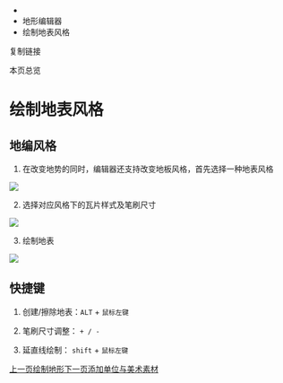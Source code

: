   * [](/)
  * 地形编辑器
  * 绘制地表风格

复制链接

本页总览

# 绘制地表风格

## 地编风格[​](/Manual/SceneEditor/绘制地表风格#地编风格 "地编风格��的直接链接")

  1. 在改变地势的同时，编辑器还支持改变地板风格，首先选择一种地表风格

![](/assets/images/地表风格-3eaae1a36bbc4e3568516881cef14405.png)

  2. 选择对应风格下的瓦片样式及笔刷尺寸

![](/assets/images/地表瓦片-587c88a64f47cff610c1b04737403ccc.png)

  3. 绘制地表

![](/assets/images/绘制地表-aada7702a4ef52e382640fe952363a00.png)

## 快捷键[​](/Manual/SceneEditor/绘制地表风格#快捷键 "快捷键的直接链接")

  1. 创建/擦除地表：`ALT` \+ `鼠标左键`

  2. 笔刷尺寸调整： `+ / -`

  3. 延直线绘制： `shift` \+ `鼠标左键`

[上一页绘制地形](/Manual/SceneEditor/绘制地形)[下一页添加单位与美术素材](/Manual/SceneEditor/添加单位与美术素材)


